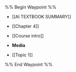 %% Begin Waypoint %%
- [[AI TEXTBOOK SUMMARY]]
- [[Chapter 4]]
- [[Course intro]]
- **Media**

- [[Topic 1]]

%% End Waypoint %%
